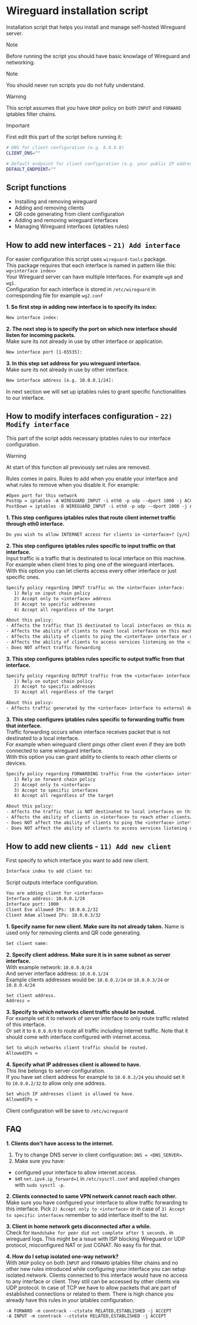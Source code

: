 # Wireguard installation script

Installation script that helps you install and manage self-hosted Wireguard server.

> [!NOTE]  
> Before running the script you should have basic knowlage of Wireguard and networking.

> [!NOTE]  
> You should never run scripts you do not fully understand.

> [!WARNING]  
> This script assumes that you have `DROP` policy on both `INPUT` and `FORWARD` iptables filter chains.

> [!IMPORTANT]  
> First edit this part of the script before running it:
> ```bash
> # DNS for client configuration (e.g. 8.8.8.8)
> CLIENT_DNS=""
> 
> # Default endpoint for client configuration (e.g. your public IP address)
> DEFAULT_ENDPOINT=""
> ```


## Script functions
- Installing and removing wireguard
- Adding and removing clients
- QR code generating from client configuration
- Adding and removing wireguard interfaces
- Managing Wireguard interfaces (iptables rules)

## How to add new interfaces - `21) Add interface`
For easier configuration this script uses `wireguard-tools` package.\
This package requires that each interface is named in pattern like this: `wg<interface index>`\
Your Wireguard server can have multiple interfaces. For example `wg0` and `wg1`.\
Configuration for each interface is stored in `/etc/wireguard` in corresponding file for example `wg2.conf`

**1. So first step in adding new interface is to specify its index:**
```txt
New interface index: 
```

**2. The next step is to specify the port on which new interface should listen for incoming packets.**\
Make sure its not already in use by other interface or application.
```txt
New interface port [1-65535]:
```

**3. In this step set address for you wireguard interface.**\
Make sure its not already in use by other interface.
```txt
New interface address [e.g. 10.0.0.1/24]:
```

In next section we will set up iptables rules to grant specific functionalities to our interface.

## How to modify interfaces configuration - `22) Modify interface`
This part of the script adds necessary iptables rules to our interface configuration.

> [!WARNING]  
> At start of this function all previously set rules are removed.

Rules comes in pairs. Rules to add when you enable your interface and what rules to remove when you disable it. For example:
```txt
#Open port for this network
PostUp = iptables -A WIREGUARD_INPUT -i eth0 -p udp --dport 1000 -j ACCEPT
PostDown = iptables -D WIREGUARD_INPUT -i eth0 -p udp --dport 1000 -j ACCEPT
```

**1. This step configures iptables rules that route client internet traffic through eth0 interface.**
```txt
Do you wish to allow INTERNET access for clients in <interface>? [y/n]:
```

**2. This step configures iptables rules specific to input traffic on that interface.**\
Input traffic is a traffic that is destinated to local interface on this machine.\
For example when client tries to ping one of the wireguard interfaces.\
With this option you can let clients access every other interface or just specific ones.
```txt
Specify policy regarding INPUT traffic on the <interface> interface:
   1) Rely on input chain policy
   2) Accept only to <interface> address
   3) Accept to specific addresses
   4) Accept all regardless of the target

About this policy:
- Affects the traffic that IS destinated to local interfaces on this machine
- Affects the ability of clients to reach local interfaces on this machine
- Affects the ability of clients to ping the <interface> interface or other local interface
- Affects the ability of clients to access services listening on the <interface> interface or other local interface
- Does NOT affect traffic forwarding
```

**3. This step configures iptables rules specific to output traffic from that interface.**
```txt
Specify policy regarding OUTPUT traffic from the <interface> interface:
   1) Rely on output chain policy
   2) Accept to specific addresses
   3) Accept all regardless of the target

About this policy:
- Affects traffic generated by the <interface> interface to external destinations
```

**3. This step configures iptables rules specific to forwarding traffic from that interface.**\
Traffic forwarding occurs when interface receives packet that is not destinated to a local interface.\
For example when wireguard client pings other client even if they are both connected to same wireguard interface.\
With this option you can grant ability to clients to reach other clients or devices.
```txt
Specify policy regarding FORWARDING traffic from the <interface> interface:
   1) Rely on forward chain policy
   2) Accept only to <interface>
   3) Accept to specific interfaces
   4) Accept all regardless of the target

About this policy:
- Affects the traffic that is NOT destinated to local interfaces on this machine
- Affects the ability of clients in <interface> to reach other clients/devices
- Does NOT affect the ability of clients to ping the <interface> interface or other local interfaces
- Does NOT affect the ability of clients to access services listening on the <interface> interface or other local interfaces
```

## How to add new clients - `11) Add new client`

First specify to which interface you want to add new client.
```txt
Interface index to add client to:
```

Script outputs interface configuration.
```txt
You are adding client for <interface>
Interface address: 10.0.0.1/24
Interface port: 1000
Client Eve allowed IPs: 10.0.0.2/32
Client Adam allowed IPs: 10.0.0.3/32
```

**1. Specify name for new client. Make sure its not already taken.**
Name is used only for removing clients and QR code generating.
```txt
Set client name:
```

**2. Specify client address. Make sure it is in same subnet as server interface.**\
With example network: `10.0.0.0/24`\
And server interface address: `10.0.0.1/24`\
Example clients addresses would be: `10.0.0.2/24` or `10.0.0.3/24` or `10.0.0.4/24`
```txt
Set client address.
Address = 
```

**3. Specify to which networks client traffic should be routed.**\
For example set it to network of server interface to only route traffic related of this interface.\
Or set it to `0.0.0.0/0` to route all traffic including internet traffic. Note that it should come with interface configured with internet access. 
```txt
Set to which networks client traffic should be routed.
AllowedIPs =
```

**4. Specify what IP addresses client is allowed to have.**\
This line belongs to server configuration.\
If you have set client address for example to `10.0.0.2/24` you should set it to `10.0.0.2/32` to allow only one address.
```txt
Set which IP addresses client is allowed to have.
AllowedIPs =
```

Client configuration will be save to `/etc/wireguard`

## FAQ

**1. Clients don't have access to the internet.**
1. Try to change DNS server in client configuration: `DNS = <DNS_SERVER>`.
2. Make sure you have:
- configured your interface to allow internet access.
- set `net.ipv4.ip_forward=1` in `/etc/sysctl.conf` and applied changes with `sudo sysctl -p`.

**2. Clients connected to same VPN network cannot reach each other.**\
Make sure you have configured your interface to allow traffic forwarding to this interface.
Pick `2) Accept only to <interface>` or in case of `3) Accept to specific interfaces` remember to add interface itself to the list.

**3. Client in home network gets disconnected after a while.**\
Check for `Handshake for peer did not complete after 5 seconds.` in wireguard logs.
This might be a issue with ISP blocking Wireguard or UDP protocol, misconfigured NAT or just CGNAT. No easy fix for that.

**4. How do I setup isolated one-way network?**\
With `DROP` policy on both `INPUT` and `FORWARD` iptables filter chains and no other new rules introduced while configuring your interface you can setup isolated network.
Clients connected to this interface would have no access to any interface or client. They still can be accessed by other clients via UDP protocol. 
In case of TCP we have to allow packets that are part of established connections or related to them. There is high chance you already have this rules in your iptables configuration.
```
-A FORWARD -m conntrack --ctstate RELATED,ESTABLISHED -j ACCEPT
-A INPUT -m conntrack --ctstate RELATED,ESTABLISHED -j ACCEPT
```
